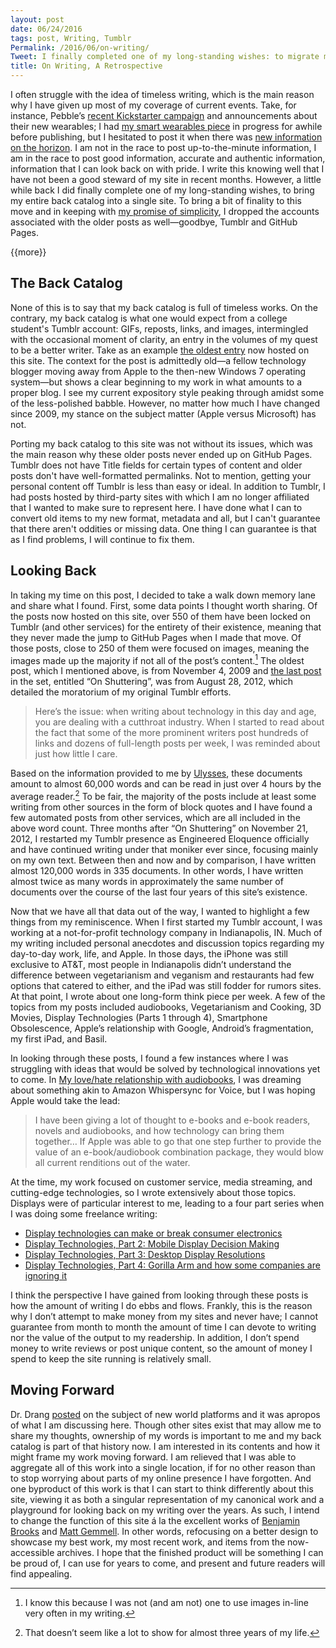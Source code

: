 ```yaml
---
layout: post
date: 06/24/2016
tags: post, Writing, Tumblr
Permalink: /2016/06/on-writing/
Tweet: I finally completed one of my long-standing wishes: to migrate my back catalog of writings. Here is what I found.
title: On Writing, A Retrospective
---
```


I often struggle with the idea of timeless writing, which is the main reason why I have given up most of my coverage of current events. Take, for instance, Pebble’s [recent Kickstarter campaign][1] and announcements about their new wearables; I had [my smart wearables piece][2] in progress for awhile before publishing, but I hesitated to post it when there was [new information on the horizon][3]. I am not in the race to post up-to-the-minute information, I am in the race to post good information, accurate and authentic information, information that I can look back on with pride. I write this knowing well that I have not been a good steward of my site in recent months. However, a little while back I did finally complete one of my long-standing wishes, to bring my entire back catalog into a single site. To bring a bit of finality to this move and in keeping with [my promise of simplicity][4], I dropped the accounts associated with the older posts as well—goodbye, Tumblr and GitHub Pages.

{{more}}

## The Back Catalog
None of this is to say that my back catalog is full of timeless works. On the contrary, my back catalog is what one would expect from a college student's Tumblr account: GIFs, reposts, links, and images, intermingled with the occasional moment of clarity, an entry in the volumes of my quest to be a better writer. Take as an example [the oldest entry][5] now hosted on this site. The context for the post is admittedly old—a fellow technology blogger moving away from Apple to the then-new Windows 7 operating system—but shows a clear beginning to my work in what amounts to a proper blog. I see my current expository style peaking through amidst some of the less-polished babble. However, no matter how much I have changed since 2009, my stance on the subject matter (Apple versus Microsoft) has not.

Porting my back catalog to this site was not without its issues, which was the main reason why these older posts never ended up on GitHub Pages. Tumblr does not have Title fields for certain types of content and older posts don't have well-formatted permalinks. Not to mention, getting your personal content off Tumblr is less than easy or ideal. In addition to Tumblr, I had posts hosted by third-party sites with which I am no longer affiliated that I wanted to make sure to represent here. I have done what I can to convert old items to my new format, metadata and all, but I can't guarantee that there aren't oddities or missing data. One thing I can guarantee is that as I find problems, I will continue to fix them.

## Looking Back
In taking my time on this post, I decided to take a walk down memory lane and share what I found. First, some data points I thought worth sharing. Of the posts now hosted on this site, over 550 of them have been locked on Tumblr (and other services) for the entirety of their existence, meaning that they never made the jump to GitHub Pages when I made that move. Of those posts, close to 250 of them were focused on images, meaning the images made up the majority if not all of the post’s content.[^1] The oldest post, which I mentioned above, is from November 4, 2009 and [the last post][6] in the set, entitled “On Shuttering”, was from August 28, 2012, which detailed the moratorium of my original Tumblr efforts.

> Here’s the issue: when writing about technology in this day and age, you are dealing with a cutthroat industry. When I started to read about the fact that some of the more prominent writers post hundreds of links and dozens of full-length posts per week, I was reminded about just how little I care.

Based on the information provided to me by [Ulysses][7], these documents amount to almost 60,000 words and can be read in just over 4 hours by the average reader.[^2] To be fair, the majority of the posts include at least some writing from other sources in the form of block quotes and I have found a few automated posts from other services, which are all included in the above word count. Three months after “On Shuttering” on November 21, 2012, I restarted my Tumblr presence as Engineered Eloquence officially and have continued writing under that moniker ever since, focusing mainly on my own text. Between then and now and by comparison, I have written almost 120,000 words in 335 documents. In other words, I have written almost twice as many words in approximately the same number of documents over the course of the last four years of this site’s existence.

Now that we have all that data out of the way, I wanted to highlight a few things from my reminiscence. When I first started my Tumblr account, I was working at a not-for-profit technology company in Indianapolis, IN. Much of my writing included personal anecdotes and discussion topics regarding my day-to-day work, life, and Apple. In those days, the iPhone was still exclusive to AT&T, most people in Indianapolis didn’t understand the difference between vegetarianism and veganism and restaurants had few options that catered to either, and the iPad was still fodder for rumors sites. At that point, I wrote about one long-form think piece per week. A few of the topics from my posts included audiobooks, Vegetarianism and Cooking, 3D Movies, Display Technologies (Parts 1 through 4), Smartphone Obsolescence, Apple’s relationship with Google, Android’s fragmentation, my first iPad, and Basil.

In looking through these posts, I found a few instances where I was struggling with ideas that would be solved by technological innovations yet to come. In [My love/hate relationship with audiobooks][8], I was dreaming about something akin to Amazon Whispersync for Voice, but I was hoping Apple would take the lead: 

> I have been giving a lot of thought to e-books and e-book readers, novels and audiobooks, and how technology can bring them together… If Apple was able to go that one step further to provide the value of an e-book/audiobook combination package, they would blow all current renditions out of the water.

At the time, my work focused on customer service, media streaming, and cutting-edge technologies, so I wrote extensively about those topics. Displays were of particular interest to me, leading to a four part series when I was doing some freelance writing:

+ [Display technologies can make or break consumer electronics][9]
+ [Display Technologies, Part 2: Mobile Display Decision Making][10]
+ [Display Technologies, Part 3: Desktop Display Resolutions][11]
+ [Display Technologies, Part 4: Gorilla Arm and how some companies are ignoring it][12]

I think the perspective I have gained from looking through these posts is how the amount of writing I do ebbs and flows. Frankly, this is the reason why I don’t attempt to make money from my sites and never have; I cannot guarantee from month to month the amount of time I can devote to writing nor the value of the output to my readership. In addition, I don’t spend money to write reviews or post unique content, so the amount of money I spend to keep the site running is relatively small.

## Moving Forward
Dr. Drang [posted][13] on the subject of new world platforms and it was apropos of what I am discussing here. Though other sites exist that may allow me to share my thoughts, ownership of my words is important to me and my back catalog is part of that history now. I am interested in its contents and how it might frame my work moving forward. I am relieved that I was able to aggregate all of this work into a single location, if for no other reason than to stop worrying about parts of my online presence I have forgotten. And one byproduct of this work is that I can start to think differently about this site, viewing it as both a singular representation of my canonical work and a playground for looking back on my writing over the years. As such, I intend to change the function of this site á la the excellent works of [Benjamin Brooks][14] and [Matt Gemmell][15]. In other words, refocusing on a better design to showcase my best work, my most recent work, and items from the now-accessible archives. I hope that the finished product will be something I can be proud of, I can use for years to come, and present and future readers will find appealing.

[^1]:	I know this because I was not (and am not) one to use images in-line very often in my writing.

[^2]:	That doesn’t seem like a lot to show for almost three years of my life.

[1]:	https://www.kickstarter.com/projects/597507018/pebble-2-time-2-and-core-an-entirely-new-3g-ultra
[2]:	http://engineeredeloquence.com/2016/06/on-smart-things
[3]:	http://www.apple.com/watchos-preview/
[4]:	http://engineeredeloquence.com/2015/12/2016-or-embracing-simplicity
[5]:	http://engineeredeloquence.com/2009/11/difficult-decisions-or-why-i-only-half-agree-with
[6]:	http://engineeredeloquence.com/2012/08/on-shuttering
[7]:	http://ulyssesapp.com
[8]:	http://engineeredeloquence.com/2009/11/my-lovehate-relationship-with-audiobooks
[9]:	http://engineeredeloquence.com/2010/10/display-technologies-can-make-or-break-consumer-electronics
[10]:	http://engineeredeloquence.com/2010/11/mobile-display-decision-making
[11]:	http://engineeredeloquence.com/2010/11/desktop-display-resolutions
[12]:	http://engineeredeloquence.com/2010/12/display-technologies-part-4-gorilla-arm-and-how
[13]:	http://leancrew.com/all-this/2016/06/worlds-apart/
[14]:	https://brooksreview.net/2015/11/site-design-again/
[15]:	http://mattgemmell.com/designing-blogs-for-readers/